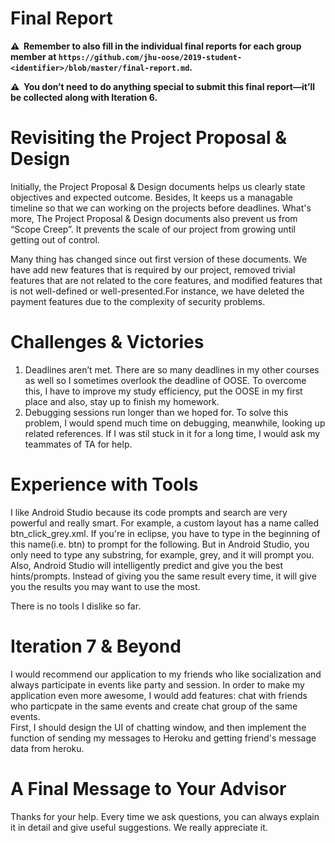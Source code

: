 # Final Report

**⚠️  Remember to also fill in the individual final reports for each group member at `https://github.com/jhu-oose/2019-student-<identifier>/blob/master/final-report.md`.**

**⚠️  You don’t need to do anything special to submit this final report—it’ll be collected along with Iteration 6.**

# Revisiting the Project Proposal & Design

<!--
How did the Project Proposal & Design documents help you develop your project?

What changed in your project since you wrote the initial version of those documents?
-->
Initially, the Project Proposal & Design documents helps us clearly state objectives and expected outcome. Besides, It keeps us a managable timeline so that we can working on the projects before deadlines. What's more, The Project Proposal & Design documents also prevent us from “Scope Creep”. It prevents the scale of our project from growing until getting out of control.

Many thing has changed since out first version of these documents. We have add new features that is required by our project, removed trivial features that are not related to the core features, and modified features that is not well-defined or well-presented.For instance, we have deleted the payment features due to the complexity of security problems. 


# Challenges & Victories

<!--
In software engineering things rarely go as planned: tools don’t work as we expect, deadlines aren’t met, debugging sessions run longer than we hoped for, and so forth.

What were some of the biggest challenges you found when developing your project? How did you overcome them?
-->
1. Deadlines aren’t met. There are so many deadlines in my other courses as well so I sometimes overlook the deadline of OOSE. To overcome this, I have to improve my study efficiency, put the OOSE in my first place and also, stay up to finish my homework.
2. Debugging sessions run longer than we hoped for. To solve this problem, I would spend much time on debugging, meanwhile, looking up related references. If I was stil stuck in it for a long time, I would ask my teammates of TA for help.

# Experience with Tools

<!--
Which tools did you learn to like? Why?

Which tools did you learn to dislike? Why? And what other tools would you have replaced them with if you were to start all over again?
-->
I like Android Studio because its code prompts and search are very powerful and really smart. For example, a custom layout has a name called btn_click_grey.xml. If you're in eclipse, you have to type in the beginning of this name(i.e. btn) to prompt for the following. But in Android Studio, you only need to type any substring, for example, grey, and it will prompt you. Also, Android Studio will intelligently predict and give you the best hints/prompts. Instead of giving you the same result every time, it will give you the results you may want to use the most.

There is no tools I dislike so far.

# Iteration 7 & Beyond

<!--
Where would you take your project from here? What features would you add to make your application even more awesome? How would you prioritize that work?

Update the project board with tasks for a hypothetical Iteration 7.
-->

I would recommend our application to my friends who like socialization and always participate in events like party and session. In order to make my application even more awesome, I would add features: chat with friends who particpate in the same events and create chat group of the same events.</br>
First, I should design the UI of chatting window, and then implement the function of sending my messages to Heroku and getting friend's message data from heroku.

# A Final Message to Your Advisor

<!--
What did you like in working with them?

What do you think they need to improve?

And anything else you’d like to say.
-->
Thanks for your help. Every time we ask questions, you can always explain it in detail and give useful suggestions. We really appreciate it. 
